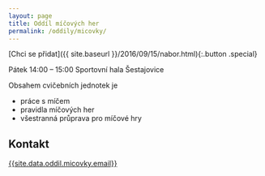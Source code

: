```yaml
---
layout: page
title: Oddíl míčových her
permalink: /oddily/micovky/
---
```


[Chci se přidat]({{ site.baseurl }}/2016/09/15/nabor.html){:.button .special}

Pátek 14:00 – 15:00
Sportovní hala Šestajovice

Obsahem cvičebních jednotek je

* práce s míčem
* pravidla míčových her
* všestranná průprava pro míčové hry

## Kontakt

[{{site.data.oddil.micovky.email}}](mailto:{{site.data.oddil.micovky.email}})
